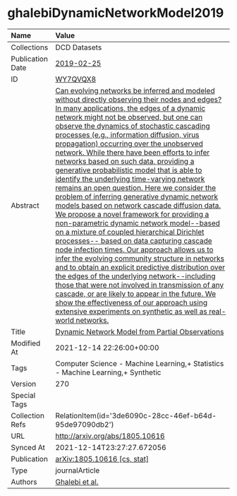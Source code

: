 # ghalebiDynamicNetworkModel2019
| Name             | Value                                                                                                                                                                                                                                                                                                                                                                                                                                                                                                                                                                                                                                                                                                                                                                                                                                                                                                                                                                                                                                                                                                                                                                                                                                                                                                                                                          |
|:-----------------|:---------------------------------------------------------------------------------------------------------------------------------------------------------------------------------------------------------------------------------------------------------------------------------------------------------------------------------------------------------------------------------------------------------------------------------------------------------------------------------------------------------------------------------------------------------------------------------------------------------------------------------------------------------------------------------------------------------------------------------------------------------------------------------------------------------------------------------------------------------------------------------------------------------------------------------------------------------------------------------------------------------------------------------------------------------------------------------------------------------------------------------------------------------------------------------------------------------------------------------------------------------------------------------------------------------------------------------------------------------------|
| Collections      | DCD Datasets                                                                                                                                                                                                                                                                                                                                                                                                                                                                                                                                                                                                                                                                                                                                                                                                                                                                                                                                                                                                                                                                                                                                                                                                                                                                                                                                                   |
| Publication Date | [2019-02-25](<notionsci.utils.serialization.ExplicitNone object at 0x7f80c5385190>)                                                                                                                                                                                                                                                                                                                                                                                                                                                                                                                                                                                                                                                                                                                                                                                                                                                                                                                                                                                                                                                                                                                                                                                                                                                                            |
| ID               | [WY7QVQX8](<notionsci.utils.serialization.ExplicitNone object at 0x7f80c53852b0>)                                                                                                                                                                                                                                                                                                                                                                                                                                                                                                                                                                                                                                                                                                                                                                                                                                                                                                                                                                                                                                                                                                                                                                                                                                                                              |
| Abstract         | [Can evolving networks be inferred and modeled without directly observing their nodes and edges? In many applications, the edges of a dynamic network might not be observed, but one can observe the dynamics of stochastic cascading processes (e.g., information diffusion, virus propagation) occurring over the unobserved network. While there have been efforts to infer networks based on such data, providing a generative probabilistic model that is able to identify the underlying time-varying network remains an open question. Here we consider the problem of inferring generative dynamic network models based on network cascade diffusion data. We propose a novel framework for providing a non-parametric dynamic network model--based on a mixture of coupled hierarchical Dirichlet processes-- based on data capturing cascade node infection times. Our approach allows us to infer the evolving community structure in networks and to obtain an explicit predictive distribution over the edges of the underlying network--including those that were not involved in transmission of any cascade, or are likely to appear in the future. We show the effectiveness of our approach using extensive experiments on synthetic as well as real-world networks.](<notionsci.utils.serialization.ExplicitNone object at 0x7f80c53853d0>) |
| Title            | [Dynamic Network Model from Partial Observations](<notionsci.utils.serialization.ExplicitNone object at 0x7f80c53854f0>)                                                                                                                                                                                                                                                                                                                                                                                                                                                                                                                                                                                                                                                                                                                                                                                                                                                                                                                                                                                                                                                                                                                                                                                                                                       |
| Modified At      | 2021-12-14 22:26:00+00:00                                                                                                                                                                                                                                                                                                                                                                                                                                                                                                                                                                                                                                                                                                                                                                                                                                                                                                                                                                                                                                                                                                                                                                                                                                                                                                                                      |
| Tags             | Computer Science - Machine Learning,+ Statistics - Machine Learning,+ Synthetic                                                                                                                                                                                                                                                                                                                                                                                                                                                                                                                                                                                                                                                                                                                                                                                                                                                                                                                                                                                                                                                                                                                                                                                                                                                                                |
| Version          | 270                                                                                                                                                                                                                                                                                                                                                                                                                                                                                                                                                                                                                                                                                                                                                                                                                                                                                                                                                                                                                                                                                                                                                                                                                                                                                                                                                            |
| Special Tags     |                                                                                                                                                                                                                                                                                                                                                                                                                                                                                                                                                                                                                                                                                                                                                                                                                                                                                                                                                                                                                                                                                                                                                                                                                                                                                                                                                                |
| Collection Refs  | RelationItem(id='3de6090c-28cc-46ef-b64d-95de97090db2')                                                                                                                                                                                                                                                                                                                                                                                                                                                                                                                                                                                                                                                                                                                                                                                                                                                                                                                                                                                                                                                                                                                                                                                                                                                                                                        |
| URL              | http://arxiv.org/abs/1805.10616                                                                                                                                                                                                                                                                                                                                                                                                                                                                                                                                                                                                                                                                                                                                                                                                                                                                                                                                                                                                                                                                                                                                                                                                                                                                                                                                |
| Synced At        | 2021-12-14T23:27:27.672056                                                                                                                                                                                                                                                                                                                                                                                                                                                                                                                                                                                                                                                                                                                                                                                                                                                                                                                                                                                                                                                                                                                                                                                                                                                                                                                                     |
| Publication      | [arXiv:1805.10616 [cs, stat]](<notionsci.utils.serialization.ExplicitNone object at 0x7f80c53859d0>)                                                                                                                                                                                                                                                                                                                                                                                                                                                                                                                                                                                                                                                                                                                                                                                                                                                                                                                                                                                                                                                                                                                                                                                                                                                           |
| Type             | journalArticle                                                                                                                                                                                                                                                                                                                                                                                                                                                                                                                                                                                                                                                                                                                                                                                                                                                                                                                                                                                                                                                                                                                                                                                                                                                                                                                                                 |
| Authors          | [Ghalebi et al.](<notionsci.utils.serialization.ExplicitNone object at 0x7f80c5385b80>)                                                                                                                                                                                                                                                                                                                                                                                                                                                                                                                                                                                                                                                                                                                                                                                                                                                                                                                                                                                                                                                                                                                                                                                                                                                                        |

